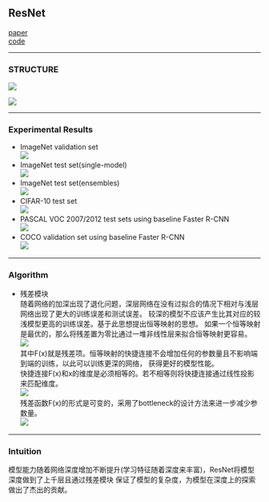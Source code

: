 ## ResNet
[paper](https://arxiv.org/pdf/1512.03385.pdf)  
[code](https://github.com/pytorch/vision)  

---
### STRUCTURE
![](src/Structure_0.png)  

![](src/Structure_1.png)

---
### Experimental Results
* ImageNet validation set  
![](src/ER_0.png)  
* ImageNet test set(single-model)  
![](src/ER_1.png)  
* ImageNet test set(ensembles)  
![](src/ER_2.png)  
* CIFAR-10 test set  
![](src/ER_3.png)  
* PASCAL VOC 2007/2012 test sets using baseline Faster R-CNN  
![](src/ER_4.png)  
* COCO validation set using baseline Faster R-CNN  
![](src/ER_5.png)

---
### Algorithm  
* 残差模块  
随着网络的加深出现了退化问题，深层网络在没有过拟合的情况下相对与浅层网络出现了更大的训练误差和测试误差。
较深的模型不应该产生比其对应的较浅模型更高的训练误差。基于此思想提出恒等映射的思想。
如果一个恒等映射是最优的，那么将残差置为零比通过一堆非线性层来拟合恒等映射更容易。  
![](src/Oth_0.png)  
其中F(x)就是残差项。恒等映射的快捷连接不会增加任何的参数量且不影响端到端的训练，以此可以训练更深的网络，
获得更好的模型性能。  
快捷连接F(x)和x的维度是必须相等的。若不相等则将快捷连接通过线性投影来匹配维度。  
![](src/Oth_1.png)  
残差函数F(x)的形式是可变的，采用了bottleneck的设计方法来进一步减少参数量。  
![](src/Oth_2.png)  

---
### Intuition  
模型能力随着网络深度增加不断提升(学习特征随着深度来丰富)，ResNet将模型深度做到了上千层且通过残差模块
保证了模型的复杂度，为模型在深度上的探索做出了杰出的贡献。
